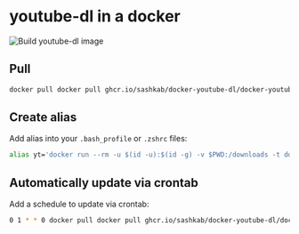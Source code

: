 # youtube-dl in a docker

![Build youtube-dl image](https://github.com/sashkab/docker-youtube-dl/workflows/Build%20youtube-dl%20image/badge.svg)

## Pull

```sh
docker pull docker pull ghcr.io/sashkab/docker-youtube-dl/docker-youtube-dl:latest
```

## Create alias

Add alias into your `.bash_profile` or `.zshrc` files:

```sh
alias yt='docker run --rm -u $(id -u):$(id -g) -v $PWD:/downloads -t docker pull ghcr.io/sashkab/docker-youtube-dl/docker-youtube-dl:latest'
```

## Automatically update via crontab

Add a schedule to update via crontab:

```sh
0 1 * * 0 docker pull docker pull ghcr.io/sashkab/docker-youtube-dl/docker-youtube-dl:latest
```
